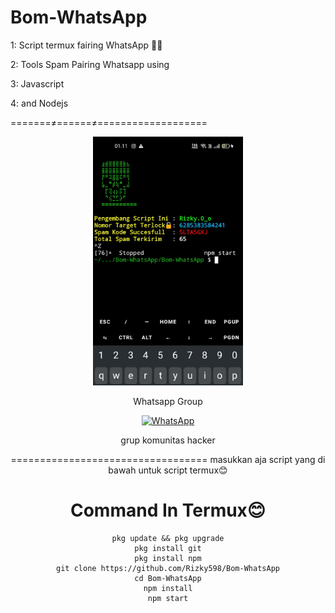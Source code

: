 # Bom-WhatsApp
1: Script termux fairing WhatsApp 🎯💯

2: Tools Spam Pairing Whatsapp using

3: Javascript

4: and Nodejs

=======≠======≠===================
<div align="center">
  <p>
    <img src="123.jpg" width="240">
    </p>
  
Whatsapp Group

[![WhatsApp](https://img.shields.io/badge/WhatsApp-25D366?style=for-the-badge&logo=whatsapp&logoColor=white)](https://chat.whatsapp.com/CZcMAG9LrF9KEPyKfGsmQO)

grup komunitas hacker

==================================
masukkan aja script yang di bawah untuk script termux😊

# Command In Termux😊
```
pkg update && pkg upgrade
pkg install git
pkg install npm
git clone https://github.com/Rizky598/Bom-WhatsApp
cd Bom-WhatsApp
npm install
npm start
```